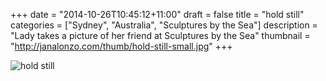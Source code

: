 +++
date = "2014-10-26T10:45:12+11:00"
draft = false
title = "hold still"
categories = ["Sydney", "Australia", "Sculptures by the Sea"]
description = "Lady takes a picture of her friend at Sculptures by the Sea"
thumbnail = "http://janalonzo.com/thumb/hold-still-small.jpg"
+++

<img sizes="(max-width: 30em) 100%, (max-width: 50em) 50%,
            calc(33% - 100px)"
     srcset="/thumb/hold-still.jpg 3200w,
             /thumb/hold-still-large.jpg 2560w,
             /thumb/hold-still-medium.jpg 2048w,
             /thumb/hold-still-small.jpg 1024w,
             /thumb/hold-still-xsmall.jpg 640w"
     src="/thumb/hold-still-small.jpg"
     class="img-responsive caption__media"
     alt="hold still"
     itemprop="image"/>
